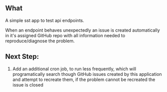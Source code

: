## What

A simple sst app to test api endpoints.

When an endpoint behaves unexpectedly an issue is created automatically in it's assigned GitHub repo with all information needed to reproduce/diagnose the problem.

## Next Step:
1. Add an additional cron job, to run less frequently, which will programatically search though GitHub issues created by this application and attempt to recreate them, if the problem cannot be recreated the issue is closed